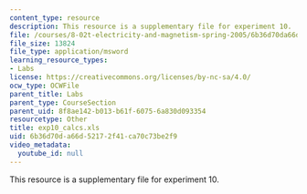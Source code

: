 ```yaml
---
content_type: resource
description: This resource is a supplementary file for experiment 10.
file: /courses/8-02t-electricity-and-magnetism-spring-2005/6b36d70da66d52172f41ca70c73be2f9_exp10_calcs.xls
file_size: 13824
file_type: application/msword
learning_resource_types:
- Labs
license: https://creativecommons.org/licenses/by-nc-sa/4.0/
ocw_type: OCWFile
parent_title: Labs
parent_type: CourseSection
parent_uid: 8f8ae142-b013-b61f-6075-6a830d093354
resourcetype: Other
title: exp10_calcs.xls
uid: 6b36d70d-a66d-5217-2f41-ca70c73be2f9
video_metadata:
  youtube_id: null
---
```

This resource is a supplementary file for experiment 10.